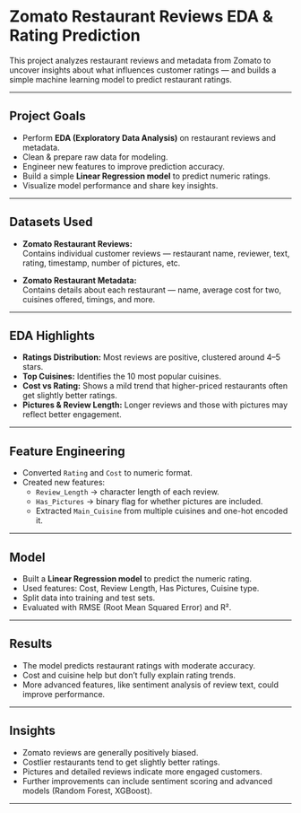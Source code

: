 #  Zomato Restaurant Reviews EDA & Rating Prediction

This project analyzes restaurant reviews and metadata from Zomato to uncover insights about what influences customer ratings — and builds a simple machine learning model to predict restaurant ratings.

---

##  Project Goals

- Perform **EDA (Exploratory Data Analysis)** on restaurant reviews and metadata.
- Clean & prepare raw data for modeling.
- Engineer new features to improve prediction accuracy.
- Build a simple **Linear Regression model** to predict numeric ratings.
- Visualize model performance and share key insights.

---

##  Datasets Used

- **Zomato Restaurant Reviews:**  
  Contains individual customer reviews — restaurant name, reviewer, text, rating, timestamp, number of pictures, etc.

- **Zomato Restaurant Metadata:**  
  Contains details about each restaurant — name, average cost for two, cuisines offered, timings, and more.

---

##  EDA Highlights

- **Ratings Distribution:** Most reviews are positive, clustered around 4–5 stars.
- **Top Cuisines:** Identifies the 10 most popular cuisines.
- **Cost vs Rating:** Shows a mild trend that higher-priced restaurants often get slightly better ratings.
- **Pictures & Review Length:** Longer reviews and those with pictures may reflect better engagement.

---

##  Feature Engineering

- Converted `Rating` and `Cost` to numeric format.
- Created new features:
  - `Review_Length` → character length of each review.
  - `Has_Pictures` → binary flag for whether pictures are included.
  - Extracted `Main_Cuisine` from multiple cuisines and one-hot encoded it.

---

## Model

- Built a **Linear Regression model** to predict the numeric rating.
- Used features: Cost, Review Length, Has Pictures, Cuisine type.
- Split data into training and test sets.
- Evaluated with RMSE (Root Mean Squared Error) and R².

---

##  Results

- The model predicts restaurant ratings with moderate accuracy.
- Cost and cuisine help but don’t fully explain rating trends.
- More advanced features, like sentiment analysis of review text, could improve performance.

---

##  Insights

- Zomato reviews are generally positively biased.
- Costlier restaurants tend to get slightly better ratings.
- Pictures and detailed reviews indicate more engaged customers.
- Further improvements can include sentiment scoring and advanced models (Random Forest, XGBoost).

---


